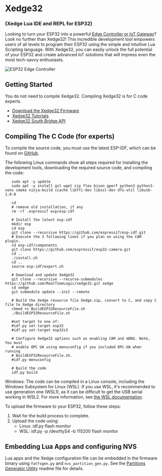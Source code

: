 # Xedge32

### (Xedge Lua IDE and REPL for ESP32)

Looking to turn your ESP32 into a powerful [Edge Controller or IoT Gateway](https://realtimelogic.com/products/edge-controller/)? Look no further than Xedge32! This incredible development tool empowers users of all levels to program their ESP32 using the simple and intuitive Lua Scripting language. With Xedge32, you can easily unlock the full potential of your ESP32 and create advanced IoT solutions that will impress even the most tech-savvy enthusiasts.

![ESP32 Edge Controller](https://realtimelogic.com/images/xedge/v1/Xedge.png)

## Getting Started

You do not need to compile Xedge32. Compiling Xedge32 is for C code experts.

* [Download the Xedge32 Firmware](https://realtimelogic.com/downloads/bas/ESP32/)
* [Xedge32 Tutorials](https://realtimelogic.com/xedge32-tutorials/)
* [Xedge32 South Bridge API](https://realtimelogic.com/ba/ESP32/)


## Compiling The C Code (for experts)


To compile the source code, you must use the latest ESP-IDF, which can be found on [GitHub](https://github.com/espressif/esp-idf).

The following Linux commands show all steps required for installing the development tools, downloading the required source code, and compiling the code:

```
   sudo apt -y update
   sudo apt -y install git wget zip flex bison gperf python3 python3-venv cmake ninja-build ccache libffi-dev libssl-dev dfu-util libusb-1.0-0

   cd
   # remove old installation, if any
   rm -rf .espressif esp/esp-idf

   # Install the latest esp-idf
   mkdir esp
   cd esp
   git clone --recursive https://github.com/espressif/esp-idf.git
   # Execute the 3 following lines if you plan on using the CAM plugin.
   cd esp-idf/components
   git clone https://github.com/espressif/esp32-camera.git
   cd ..
   ./install.sh
   cd ..
   source esp-idf/export.sh

   # Download and update Xedge32
   git clone --recursive --recurse-submodules https://github.com/RealTimeLogic/xedge32.git xedge
   cd xedge
   git submodule update --init --remote

   # Build the Xedge resource file Xedge.zip, convert to C, and copy C file to Xedge directory
   chmod +x BuildESP32ResourceFile.sh
   ./BuildESP32ResourceFile.sh

   #set target to one of:
   #idf.py set-target esp32
   #idf.py set-target esp32s3

   # Configure Xedge32 options such as enabling CAM and mDNS. Note, You must
   # enable OPC UA using menuconfig if you included OPC-UA when running
   # BuildESP32ResourceFile.sh.
   #idf.py menuconfig

   # Build the code
   idf.py build
```

Windows: The code can be compiled in a Linux console, including the Windows Subsystem for Linux (WSL). If you use WSL, it's recommended to use generation one (WSL1), as it can be difficult to get the USB serial working in WSL2. For more information, see [the WSL documentation](https://docs.microsoft.com/en-us/windows/wsl/about).

To upload the firmware to your ESP32, follow these steps:

1. Wait for the build process to complete.
2. Upload the code using:
   - Linux: idf.py flash monitor
   - WSL: idf.py -p /dev/ttyS4 -b 115200 flash monitor


## Embedding Lua Apps and configuring NVS

Lua apps and the Xedge configuration file can be embedded in the firmware binary using `fatfsgen.py` and  `nvs_partition_gen.py`. See the [Partitions Generator Utility](partitions/README.md) readme file for details.
